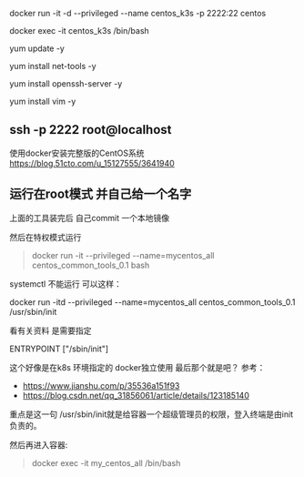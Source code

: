 docker run -it -d --privileged --name centos_k3s -p 2222:22 centos

docker exec -it centos_k3s /bin/bash

yum update -y

yum install net-tools -y

yum install openssh-server  -y

yum install vim -y

ssh -p 2222 root@localhost
-----------------------------------
使用docker安装完整版的CentOS系统
https://blog.51cto.com/u_15127555/3641940



## 运行在root模式 并自己给一个名字
上面的工具装完后 自己commit 一个本地镜像

然后在特权模式运行

>  docker run -it --privileged --name=mycentos_all   centos_common_tools_0.1 bash  

systemctl 不能运行 可以这样：

docker run -itd --privileged --name=mycentos_all   centos_common_tools_0.1 /usr/sbin/init 

看有关资料 是需要指定

ENTRYPOINT ["/sbin/init"]

这个好像是在k8s 环境指定的 docker独立使用 最后那个就是吧？
参考： 
- https://www.jianshu.com/p/35536a151f93
- https://blog.csdn.net/qq_31856061/article/details/123185140

重点是这一句 /usr/sbin/init就是给容器一个超级管理员的权限，登入终端是由init负责的。

然后再进入容器:
> docker exec -it my_centos_all /bin/bash